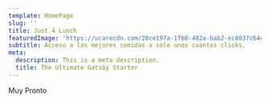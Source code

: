 ```yaml
---
template: HomePage
slug: ''
title: Just 4 Lunch
featuredImage: 'https://ucarecdn.com/28ce197a-1fb8-482a-bab2-ec8037c64cf5/'
subtitle: Acceso a las mejores comidas a solo unos cuantos clicks.
meta:
  description: This is a meta description.
  title: The Ultimate Gatsby Starter
---
```

Muy Pronto
